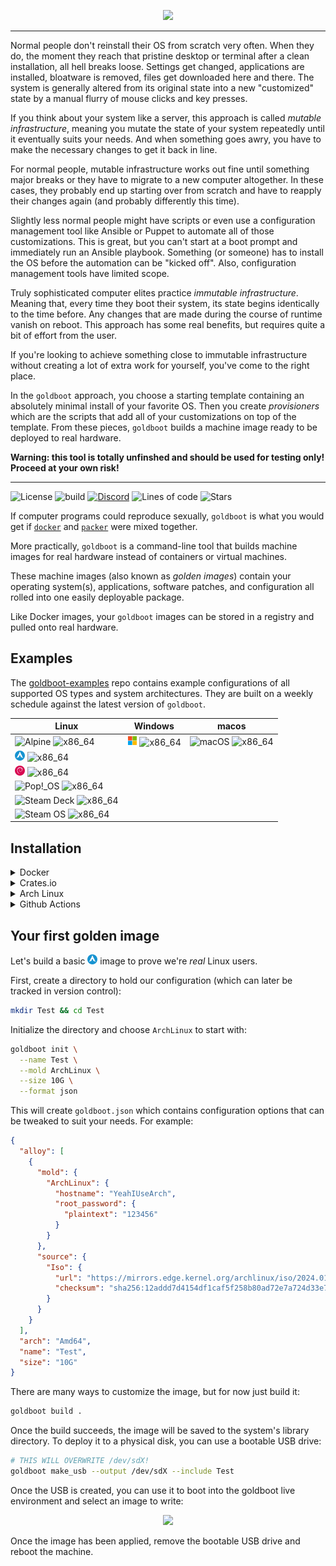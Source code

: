 <p align="center">
	<img src="https://raw.githubusercontent.com/goldboot/goldboot/master/.github/images/logo-bg-256.png" />
</p>
<hr>

Normal people don't reinstall their OS from scratch very often. When they do,
the moment they reach that pristine desktop or terminal after a clean
installation, all hell breaks loose. Settings get changed, applications are
installed, bloatware is removed, files get downloaded here and there. The system
is generally altered from its original state into a new "customized" state by a
manual flurry of mouse clicks and key presses.

If you think about your system like a server, this approach is called _mutable
infrastructure_, meaning you mutate the state of your system repeatedly until it
eventually suits your needs. And when something goes awry, you have to make the
necessary changes to get it back in line.

For normal people, mutable infrastructure works out fine until something major
breaks or they have to migrate to a new computer altogether. In these cases,
they probably end up starting over from scratch and have to reapply their
changes again (and probably differently this time).

Slightly less normal people might have scripts or even use a configuration
management tool like Ansible or Puppet to automate all of those customizations.
This is great, but you can't start at a boot prompt and immediately run an
Ansible playbook. Something (or someone) has to install the OS before the
automation can be "kicked off". Also, configuration management tools have
limited scope.

Truly sophisticated computer elites practice _immutable infrastructure_. Meaning
that, every time they boot their system, its state begins identically to the
time before. Any changes that are made during the course of runtime vanish on
reboot. This approach has some real benefits, but requires quite a bit of effort
from the user.

If you're looking to achieve something close to immutable infrastructure without
creating a lot of extra work for yourself, you've come to the right place.

In the `goldboot` approach, you choose a starting template containing an
absolutely minimal install of your favorite OS. Then you create _provisioners_
which are the scripts that add all of your customizations on top of the
template. From these pieces, `goldboot` builds a machine image ready to be
deployed to real hardware.

**Warning: this tool is totally unfinshed and should be used for testing only!
Proceed at your own risk!**
<hr>

![License](https://img.shields.io/github/license/goldboot/goldboot)
![build](https://github.com/goldboot/goldboot/actions/workflows/build.yml/badge.svg)
[![Discord](https://img.shields.io/discord/981695209492606986)](https://discord.gg/Vzr7gT5dsd)
![Lines of code](https://img.shields.io/tokei/lines/github/fossable/goldboot)
![Stars](https://img.shields.io/github/stars/goldboot/goldboot?style=social)

If computer programs could reproduce sexually, `goldboot` is what you would get
if [`docker`](https://www.docker.com) and [`packer`](https://www.packer.io) were
mixed together.

More practically, `goldboot` is a command-line tool that builds machine images for
real hardware instead of containers or virtual machines.

These machine images (also known as _golden images_) contain your operating
system(s), applications, software patches, and configuration all rolled into one
easily deployable package.

Like Docker images, your `goldboot` images can be stored in a registry and pulled
onto real hardware.

## Examples

The [goldboot-examples](https://github.com/fossable/goldboot-examples) repo contains example
configurations of all supported OS types and system architectures. They are built on a weekly
schedule against the latest version of `goldboot`.

| Linux | Windows | macos |
| ----- | ------- | ----- |
| ![Alpine](goldboot/src/foundry/molds/alpine/icon.png)         ![x86_64](https://github.com/goldboot/goldboot-examples/workflows/Alpine-x86_64/badge.svg)    | ![Windows 10](goldboot/src/foundry/molds/windows_10/icon.png) ![x86_64](https://github.com/goldboot/goldboot-examples/workflows/Windows10-x86_64/badge.svg) | ![macOS](goldboot/src/foundry/molds/arch_linux/mac_os.png) ![x86_64](https://github.com/goldboot/goldboot-examples/workflows/Macos-x86_64/badge.svg) |
| ![Arch Linux](goldboot/src/foundry/molds/arch_linux/icon.png) ![x86_64](https://github.com/goldboot/goldboot-examples/workflows/ArchLinux-x86_64/badge.svg) | |
| ![Debian](goldboot/src/foundry/molds/debian/icon.png)         ![x86_64](https://github.com/goldboot/goldboot-examples/workflows/Debian-x86_64/badge.svg)    | |
| ![Pop!_OS](goldboot/src/foundry/molds/pop_os/icon.png)        ![x86_64](https://github.com/goldboot/goldboot-examples/workflows/Pop!_OS-x86_64/badge.svg)   | |
| ![Steam Deck](goldboot/src/foundry/molds/steam_deck/icon.png) ![x86_64](https://github.com/goldboot/goldboot-examples/workflows/SteamDeck-x86_64/badge.svg) | |
| ![Steam OS](goldboot/src/foundry/molds/steam_os/icon.png)     ![x86_64](https://github.com/goldboot/goldboot-examples/workflows/SteamOs-x86_64/badge.svg)   | |

## Installation

<details>
<summary>Docker</summary>

![Docker Pulls](https://img.shields.io/docker/pulls/fossable/goldboot)
![Docker Image Size](https://img.shields.io/docker/image-size/fossable/goldboot)
![Docker Stars](https://img.shields.io/docker/stars/fossable/goldboot)

#### Install from DockerHub

```sh
alias goldboot="docker run --rm -v .:/root fossable/goldboot"
```
</details>

<details>
<summary>Crates.io</summary>

![Crates.io Total Downloads](https://img.shields.io/crates/d/goldboot)

#### Install from crates.io

```sh
cargo install goldboot
```
</details>

<details>
<summary>Arch Linux</summary>

![AUR Votes](https://img.shields.io/aur/votes/goldboot)
![AUR Version](https://img.shields.io/aur/version/goldboot)
![AUR Last Modified](https://img.shields.io/aur/last-modified/goldboot)

#### Install from the AUR

```sh
  cd /tmp
  curl https://aur.archlinux.org/cgit/aur.git/snapshot/goldboot.tar.gz | tar xf -
  makepkg -si
```
</details>

<details>
<summary>Github Actions</summary>

#### Running on Github actions

Building golden images with CI is common practice, so there's also a [Github
action](https://github.com/fossable/goldboot-action) to make it easy:

```yml
steps:
  - name: Checkout
    uses: actions/checkout@v4

  - name: Build goldboot image
    uses: fossable/goldboot-action@main
    with:
      config-path: goldboot.json
      output-path: image.gb

  - name: Save image artifact
    uses: actions/upload-artifact@v3
    with:
      name: my_image.gb
      path: image.gb
```
</details>

## Your first golden image

Let's build a basic ![Arch Linux](goldboot/src/foundry/molds/arch_linux/icon.png)
image to prove we're _real_ Linux users.

First, create a directory to hold our configuration (which can later be tracked
in version control):

```sh
mkdir Test && cd Test
```

Initialize the directory and choose `ArchLinux` to start with:

```sh
goldboot init \
  --name Test \
  --mold ArchLinux \
  --size 10G \
  --format json
```

This will create `goldboot.json` which contains configuration options that can
be tweaked to suit your needs. For example:

```json
{
  "alloy": [
    {
      "mold": {
        "ArchLinux": {
          "hostname": "YeahIUseArch",
          "root_password": {
            "plaintext": "123456"
          }
        }
      },
      "source": {
        "Iso": {
          "url": "https://mirrors.edge.kernel.org/archlinux/iso/2024.01.01/archlinux-2024.01.01-x86_64.iso",
          "checksum": "sha256:12addd7d4154df1caf5f258b80ad72e7a724d33e75e6c2e6adc1475298d47155"
        }
      }
    }
  ],
  "arch": "Amd64",
  "name": "Test",
  "size": "10G"
}
```

There are many ways to customize the image, but for now just build it:

```sh
goldboot build .
```

Once the build succeeds, the image will be saved to the system's library
directory. To deploy it to a physical disk, you can use a bootable USB drive:

```sh
# THIS WILL OVERWRITE /dev/sdX!
goldboot make_usb --output /dev/sdX --include Test
```

Once the USB is created, you can use it to boot into the goldboot live
environment and select an image to write:

<p align="center">
	<img src="https://raw.githubusercontent.com/goldboot/goldboot/master/.github/images/select_image.png" />
</p>

Once the image has been applied, remove the bootable USB drive and reboot the
machine.
